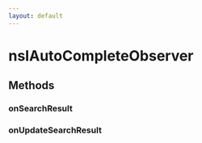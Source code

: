 ```yaml
---
layout: default
---
```


# nsIAutoCompleteObserver #

## Methods ##

### onSearchResult ###

### onUpdateSearchResult ###
